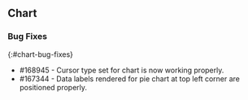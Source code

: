 ## Chart

### Bug Fixes
{:#chart-bug-fixes}
 
* \#168945  - Cursor type set for chart is now working properly.
* \#167344  - Data labels rendered for pie chart at top left corner are positioned properly.
 